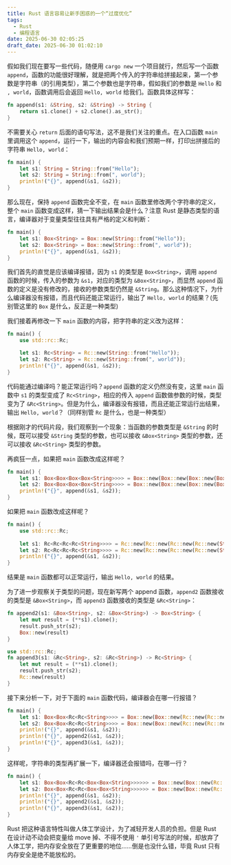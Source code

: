 ```yaml
---
title: Rust 语言容易让新手困惑的一个“过度优化”
tags:
  - Rust
  - 编程语言
date: 2025-06-30 02:05:25
draft_date: 2025-06-30 01:02:10
---
```



假如我们现在要写一些代码，随便用 `cargo new` 一个项目就行，然后写一个函数 `append`，函数的功能很好理解，就是把两个传入的字符串给拼接起来，第一个参数是字符串（的引用类型），第二个参数也是字符串，假如我们的参数是 `Hello` 和 `, world`，函数调用后会返回 `Hello, world` 给我们。函数具体这样写：

```rust
fn append(s1: &String, s2: &String) -> String {
    return s1.clone() + s2.clone().as_str();
}
```

不需要关心 `return` 后面的语句写法，这不是我们关注的重点。在入口函数 `main` 里调用这个 `append`，运行一下，输出的内容会和我们预期一样，打印出拼接后的字符串 `Hello, world`：

```rust
fn main() {
    let s1: String = String::from("Hello");
    let s2: String = String::from(", world");
    println!("{}", append(&s1, &s2));
}
```

那么现在，保持 `append` 函数完全不变，在 `main` 函数里修改两个字符串的定义，整个 `main` 函数变成这样，猜一下输出结果会是什么？注意 Rust 是静态类型的语言，编译器对于变量类型往往具有严格的定义和判断：

```rust
fn main() {
    let s1: Box<String> = Box::new(String::from("Hello"));
    let s2: Box<String> = Box::new(String::from(", world"));
    println!("{}", append(&s1, &s2));
}
```

我们首先的直觉是应该编译报错，因为 `s1` 的类型是 `Box<String>`，调用 `append` 函数的时候，传入的参数为 `&s1`，对应的类型为 `&Box<String>`，而显然 `append` 函数的定义是没有修改的，接收的参数类型仍然是 `&String`。那么这种情况下，为什么编译器没有报错，而且代码还能正常运行，输出了 `Hello, world` 的结果？(先别管这里的 `Box` 是什么，反正是一种类型)

我们接着再修改一下 `main` 函数的内容，把字符串的定义改为这样：

```rust
fn main() {
    use std::rc::Rc;

    let s1: Rc<String> = Rc::new(String::from("Hello"));
    let s2: Rc<String> = Rc::new(String::from(", world"));
    println!("{}", append(&s1, &s2));
}
```

代码能通过编译吗？能正常运行吗？`append` 函数的定义仍然没有变，这里 `main` 函数中 `s1` 的类型变成了 `Rc<String>`，相应的传入 `append` 函数做参数的时候，类型变为了 `&Rc<String>`。但是为什么，编译器没有报错，而且还能正常运行出结果，输出 `Hello, world`？（同样别管 `Rc` 是什么，也是一种类型）

根据刚才的代码片段，我们观察到一个现象：当函数的参数类型是 `&String` 的时候，既可以接受 `&String` 类型的参数，也可以接收 `&Box<String>` 类型的参数，还可以接收 `&Rc<String>` 类型的参数。

再疯狂一点，如果把 `main` 函数改成这样呢？

```rust
fn main() {
    let s1: Box<Box<Box<Box<String>>>> = Box::new(Box::new(Box::new(Box::new(String::from("Hello")))));
    let s2: Box<Box<Box<Box<String>>>> = Box::new(Box::new(Box::new(Box::new(String::from(", world")))));
    println!("{}", append(&s1, &s2));
}
```

如果把 `main` 函数改成这样呢？

```rust
fn main() {
    use std::rc::Rc;
    
    let s1: Rc<Rc<Rc<Rc<String>>>> = Rc::new(Rc::new(Rc::new(Rc::new(String::from("hello")))));
    let s2: Rc<Rc<Rc<Rc<String>>>> = Rc::new(Rc::new(Rc::new(Rc::new(String::from(", world")))));
    println!("{}", append(&s1, &s2));
}
```

结果是 `main` 函数都可以正常运行，输出 `Hello, world` 的结果。

为了进一步观察关于类型的问题，现在新写两个 append 函数，`append2` 函数接收的类型是 `&Box<String>`，而 `append3` 函数接收的类型是 `&Rc<String>`：

```rust
fn append2(s1: &Box<String>, s2: &Box<String>) -> Box<String> {
    let mut result = (**s1).clone();
    result.push_str(s2);
    Box::new(result)
}

use std::rc::Rc;
fn append3(s1: &Rc<String>, s2: &Rc<String>) -> Rc<String> {
    let mut result = (**s1).clone();
    result.push_str(s2);
    Rc::new(result)
}
```

接下来分析一下，对于下面的 `main` 函数代码，编译器会在哪一行报错？

```rust
fn main() {
    let s1: Box<Box<Rc<Rc<String>>>> = Box::new(Box::new(Rc::new(Rc::new(String::from("hello")))));
    let s2: Box<Box<Rc<Rc<String>>>> = Box::new(Box::new(Rc::new(Rc::new(String::from(", world")))));
    println!("{}", append(&s1, &s2));
    println!("{}", append2(&s1, &s2));
    println!("{}", append3(&s1, &s2));
}
```

这样呢，字符串的类型再扩展一下，编译器还会报错吗，在哪一行？

```rust
fn main() {
    let s1: Box<Box<Rc<Rc<Box<Box<String>>>>>> = Box::new(Box::new(Rc::new(Rc::new(Box::new(Box::new(String::from("hello")))))));
    let s2: Box<Box<Rc<Rc<Box<Box<String>>>>>> = Box::new(Box::new(Rc::new(Rc::new(Box::new(Box::new(String::from(", world")))))));
    println!("{}", append(&s1, &s2));
    println!("{}", append2(&s1, &s2));
    println!("{}", append3(&s1, &s2));
}
```

Rust 把这种语言特性叫做人体工学设计，为了减轻开发人员的负担。但是 Rust 在设计动不动会把变量给 move 掉、不得不使用 `'` 单引号写法的时候，却放弃了人体工学，把内存安全放在了更重要的地位……倒是也没什么错，毕竟 Rust 只有内存安全是绝不能放松的。

